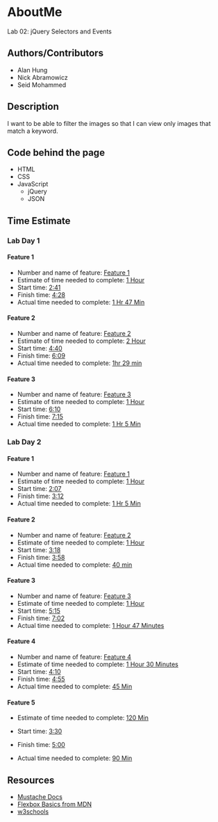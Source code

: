 # AboutMe

Lab 02: jQuery Selectors and Events

## Authors/Contributors
  * Alan Hung
  * Nick Abramowicz
  * Seid Mohammed

## Description

I want to be able to filter the images so that I can view only images that match a keyword.

## Code behind the page
  * HTML
  * CSS
  * JavaScript
    * jQuery
    * JSON

## Time Estimate
### Lab Day 1
#### Feature 1
  * Number and name of feature: <u>Feature 1</u>
  * Estimate of time needed to complete: <u>1 Hour</u>
  * Start time: <u>2:41</u>
  * Finish time: <u>4:28</u>
  * Actual time needed to complete: <u>1 Hr 47 Min</u>

#### Feature 2
  * Number and name of feature: <u>Feature 2</u>
  * Estimate of time needed to complete: <u>2 Hour</u>
  * Start time: <u>4:40</u>
  * Finish time: <u>6:09</u>
  * Actual time needed to complete: <u>1hr 29 min</u>

#### Feature 3
  * Number and name of feature: <u>Feature 3</u>
  * Estimate of time needed to complete: <u>1 Hour</u>
  * Start time: <u>6:10</u>
  * Finish time: <u>7:15</u>
  * Actual time needed to complete: <u>1 Hr 5 Min </u>

### Lab Day 2
#### Feature 1
  * Number and name of feature: <u>Feature 1</u>
  * Estimate of time needed to complete: <u>1 Hour</u>
  * Start time: <u>2:07</u>
  * Finish time: <u>3:12</u>
  * Actual time needed to complete: <u>1 Hr 5 Min</u>

#### Feature 2
  * Number and name of feature: <u>Feature 2</u>
  * Estimate of time needed to complete: <u>1 Hour</u>
  * Start time: <u>3:18</u>
  * Finish time: <u>3:58</u>
  * Actual time needed to complete: <u>40 min</u>

#### Feature 3
  * Number and name of feature: <u>Feature 3</u>
  * Estimate of time needed to complete: <u>1 Hour</u>
  * Start time: <u>5:15</u>
  * Finish time: <u>7:02</u>
  * Actual time needed to complete: <u>1 Hour 47 Minutes</u>

#### Feature 4
  * Number and name of feature: <u>Feature 4</u>
  * Estimate of time needed to complete: <u>1 Hour 30 Minutes</u>
  * Start time: <u>4:10</u>
  * Finish time: <u>4:55</u>
  * Actual time needed to complete: <u>45 Min</u>

#### Feature 5
  
* Estimate of time needed to complete: <u>120 Min</u>

* Start time: <u>3:30</u>

* Finish time: <u>5:00</u>

* Actual time needed to complete: <u>90 Min</u>
## Resources
  * [Mustache Docs](https://github.com/janl/mustache.js)
  * [Flexbox Basics from MDN](https://developer.mozilla.org/en-US/docs/Web/CSS/CSS_Flexible_Box_Layout/Basic_Concepts_of_Flexbox)
  * [w3schools](https://www.w3schools.com/)